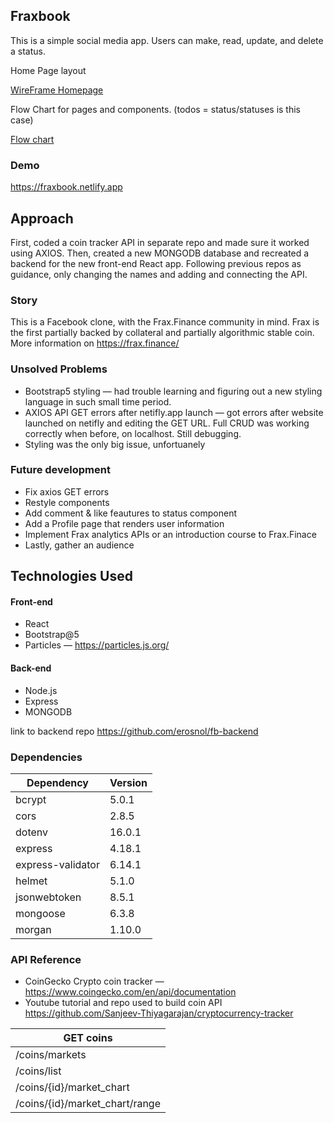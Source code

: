 ## Fraxbook 

This is a simple social media app. Users can make, read, update, and delete a status.

Home Page layout 

[WireFrame Homepage](https://github.com/erosnol/fraxbook/tree/main/frax-book/frontend/FraxBookHome.png)


Flow Chart for pages and components. (todos = status/statuses is this case)

[Flow chart](https://github.com/erosnol/fraxbook/tree/main/frax-book/frontend/components-tree.png)

### Demo

https://fraxbook.netlify.app

## Approach

First, coded a coin tracker API in separate repo and made sure it worked using AXIOS. Then, created a new MONGODB database and recreated a backend for the new front-end React app. Following previous repos as guidance, only changing the names and adding and connecting the API.


### Story

This is a Facebook clone, with the Frax.Finance community in mind. Frax is the first partially backed by collateral and partially algorithmic stable coin. More information on https://frax.finance/


### Unsolved Problems

- Bootstrap5 styling — had trouble learning and figuring out a new styling language in such small time period. 
- AXIOS API GET errors after netifly.app launch — got errors after website launched on netifly and editing the GET URL. Full CRUD was working correctly when before, on localhost. Still debugging.
- Styling was the only big issue, unfortuanely 


### Future development 

- Fix axios GET errors 
- Restyle components
- Add comment & like feautures to status component
- Add a Profile page that renders user information 
- Implement Frax analytics APIs or an introduction course to Frax.Finace
- Lastly, gather an audience 


## Technologies Used

#### Front-end

- React
- Bootstrap@5
- Particles — https://particles.js.org/

#### Back-end

- Node.js
- Express
- MONGODB
 
 link to backend repo https://github.com/erosnol/fb-backend


### Dependencies

| Dependency         | Version |
| ------------------ | ------- |
| bcrypt             | 5.0.1   |
| cors               | 2.8.5   |
| dotenv             | 16.0.1  |
| express            | 4.18.1  |
| express-validator  | 6.14.1  |
| helmet             | 5.1.0   |
| jsonwebtoken       | 8.5.1   |
| mongoose           | 6.3.8   |
| morgan             | 1.10.0  |

### API Reference 
- CoinGecko Crypto coin tracker — https://www.coingecko.com/en/api/documentation
- Youtube tutorial and repo used to build coin API https://github.com/Sanjeev-Thiyagarajan/cryptocurrency-tracker

| GET coins                     | 
| ------------------------------|             
| /coins​/markets                |
| /coins/list                   |
| /coins/{id}/market_chart      |
| /coins/{id}/market_chart/range|

